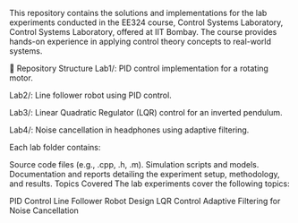 This repository contains the solutions and implementations for the lab experiments conducted in the EE324 course, Control Systems Laboratory,
Control Systems Laboratory, offered at IIT Bombay. The course provides hands-on experience in applying control theory concepts to real-world systems.

📁 Repository Structure
Lab1/: PID control implementation for a rotating motor.

Lab2/: Line follower robot using PID control.

Lab3/: Linear Quadratic Regulator (LQR) control for an inverted pendulum.

Lab4/: Noise cancellation in headphones using adaptive filtering.


Each lab folder contains:


Source code files (e.g., .cpp, .h, .m).
Simulation scripts and models.
Documentation and reports detailing the experiment setup, methodology, and results.
Topics Covered
The lab experiments cover the following topics:

PID Control
Line Follower Robot Design
LQR Control
Adaptive Filtering for Noise Cancellation
